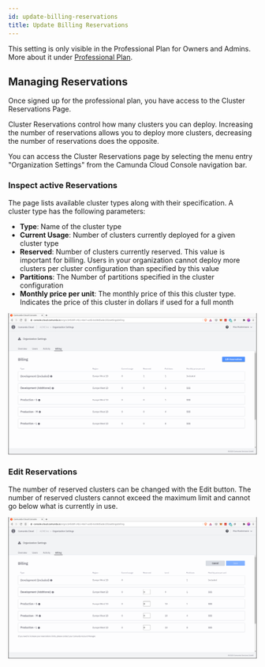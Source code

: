 ```yaml
---
id: update-billing-reservations
title: Update Billing Reservations
---
```


This setting is only visible in the Professional Plan for Owners and Admins. More about it under [Professional Plan](../manage-plan/professional-plan.md).

## Managing Reservations

Once signed up for the professional plan, you have access to the Cluster Reservations Page.

Cluster Reservations control how many clusters you can deploy. Increasing the number of reservations allows you to deploy more clusters, decreasing the number of reservations does the opposite.

You can access the Cluster Reservations page by selecting the menu entry "Organization Settings" from the Camunda Cloud Console navigation bar.

### Inspect active Reservations

The page lists available cluster types along with their specification. A cluster type has the following parameters:

- **Type**: Name of the cluster type
- **Current Usage**: Number of clusters currently deployed for a given cluster type
- **Reserved**: Number of clusters currently reserved. This value is important for billing. Users in your organization cannot deploy more clusters per cluster configuration than specified by this value
- **Partitions**: The Number of partitions specified in the cluster configuration
- **Monthly price per unit**: The monthly price of this this cluster type. Indicates the price of this cluster in dollars if used for a full month

![reserved-clusters-overview](./img/early-access-reserved-clusters-overview.png)

### Edit Reservations

The number of reserved clusters can be changed with the Edit button. The number of reserved clusters cannot exceed the maximum limit and cannot go below what is currently in use.

![reserved-clusters-overview](./img/early-access-reserved-clusters-edit.png)
